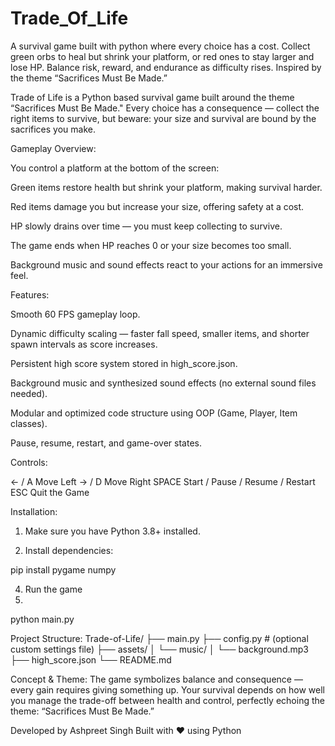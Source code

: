 # Trade_Of_Life
A survival game built with python where every choice has a cost. Collect green orbs to heal but shrink your platform, or red ones to stay larger and lose HP. Balance risk, reward, and endurance as difficulty rises. Inspired by the theme “Sacrifices Must Be Made.”

Trade of Life is a Python based survival game built around the theme “Sacrifices Must Be Made."
Every choice has a consequence — collect the right items to survive, but beware: your size and survival are bound by the sacrifices you make.



Gameplay Overview:

You control a platform at the bottom of the screen:

Green items restore health but shrink your platform, making survival harder.

Red items damage you but increase your size, offering safety at a cost.

HP slowly drains over time — you must keep collecting to survive.

The game ends when HP reaches 0 or your size becomes too small.

Background music and sound effects react to your actions for an immersive feel.





Features:

Smooth 60 FPS gameplay loop.

Dynamic difficulty scaling — faster fall speed, smaller items, and shorter spawn intervals as score increases.

Persistent high score system stored in high_score.json.

Background music and synthesized sound effects (no external sound files needed).

Modular and optimized code structure using OOP (Game, Player, Item classes).

Pause, resume, restart, and game-over states.





Controls:

← / A	Move Left
→ / D	Move Right
SPACE	Start / Pause / Resume / Restart
ESC	Quit the Game




Installation:

1. Make sure you have Python 3.8+ installed.


2. Install dependencies:

pip install pygame numpy



4. Run the game
5. 
python main.py





Project Structure:
Trade-of-Life/
├── main.py
├── config.py               # (optional custom settings file)
├── assets/
│   └── music/
│       └── background.mp3
├── high_score.json
└── README.md




Concept & Theme:
The game symbolizes balance and consequence — every gain requires giving something up.
Your survival depends on how well you manage the trade-off between health and control, perfectly echoing the theme:
“Sacrifices Must Be Made.”






Developed by Ashpreet Singh
Built with ❤ using Python
